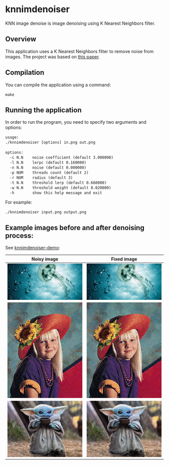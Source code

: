 # knnimdenoiser

KNN image denoise is image denoising using K Nearest Neighbors filter.

## Overview

This application uses a K Nearest Neighbors filter to remove noise from images.
The project was based on [this paper](https://developer.download.nvidia.com/compute/cuda/1.1-Beta/x86_website/projects/imageDenoising/doc/imageDenoising.pdf).

## Compilation

You can compile the application using a command:

```
make
```

## Running the application

In order to run the program, you need to specify two arguments and options:

```shell
usage:
./knnimdenoiser [options] in.png out.png

options:
  -c N.N    noise coefficient (default 3.000000)
  -l N.N    lerpc (default 0.160000)
  -n N.N    noise (default 0.000000)
  -p NUM    threads count (default 2)
  -r NUM    radius (default 3)
  -t N.N    threshold lerp (default 0.660000)
  -w N.N    threshold weight (default 0.020000)
  -h        show this help message and exit
```

For example:

```shell
./knnimdenoiser input.png output.png
```
## Example images before and after denoising process:

See [knnimdenoiser-demo](https://github.com/ImageProcessing-ElectronicPublications/knnimdenoiser-demo):

Noisy image                |  Fixed image
:-------------------------:|:-------------------------:
![](https://raw.githubusercontent.com/ImageProcessing-ElectronicPublications/knnimdenoiser-demo/main/images/noise/medusa_noise.png)  |  ![](https://raw.githubusercontent.com/ImageProcessing-ElectronicPublications/knnimdenoiser-demo/main/images/fixed/medusa_fixed.png)
![](https://raw.githubusercontent.com/ImageProcessing-ElectronicPublications/knnimdenoiser-demo/main/images/noise/portrait_noise.png)  |  ![](https://raw.githubusercontent.com/ImageProcessing-ElectronicPublications/knnimdenoiser-demo/main/images/fixed/portrait_fixed.png)
![](https://raw.githubusercontent.com/ImageProcessing-ElectronicPublications/knnimdenoiser-demo/main/images/noise/yoda_noise.png)  |  ![](https://raw.githubusercontent.com/ImageProcessing-ElectronicPublications/knnimdenoiser-demo/main/images/fixed/yoda_fixed.png)
